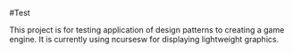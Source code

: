 #Test

This project is for testing application of design patterns to creating a game engine. It is currently using ncursesw for displaying lightweight graphics.
